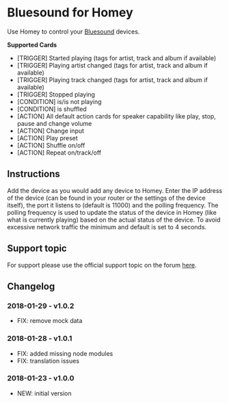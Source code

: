 # Bluesound for Homey
Use Homey to control your [Bluesound](http://www.bluesound.com) devices.

**Supported Cards**
- [TRIGGER] Started playing (tags for artist, track and album if available)
- [TRIGGER] Playing artist changed (tags for artist, track and album if available)
- [TRIGGER] Playing track changed (tags for artist, track and album if available)
- [TRIGGER] Stopped playing
- [CONDITION] is/is not playing
- [CONDITION] is shuffled
- [ACTION] All default action cards for speaker capability like play, stop, pause and change volume
- [ACTION] Change input
- [ACTION] Play preset
- [ACTION] Shuffle on/off
- [ACTION] Repeat on/track/off

## Instructions
Add the device as you would add any device to Homey. Enter the IP address of the device (can be found in your router or the settings of the device itself), the port it listens to (default is 11000) and the polling frequency. The polling frequency is used to update the status of the device in Homey (like what is currently playing) based on the actual status of the device. To avoid excessive network traffic the minimum and default is set to 4 seconds.

## Support topic
For support please use the official support topic on the forum [here](https://forum.athom.com/discussion/4559/).

## Changelog
### 2018-01-29 - v1.0.2
- FIX: remove mock data

### 2018-01-28 - v1.0.1
- FIX: added missing node modules
- FIX: translation issues

### 2018-01-23 - v1.0.0
- NEW: initial version

